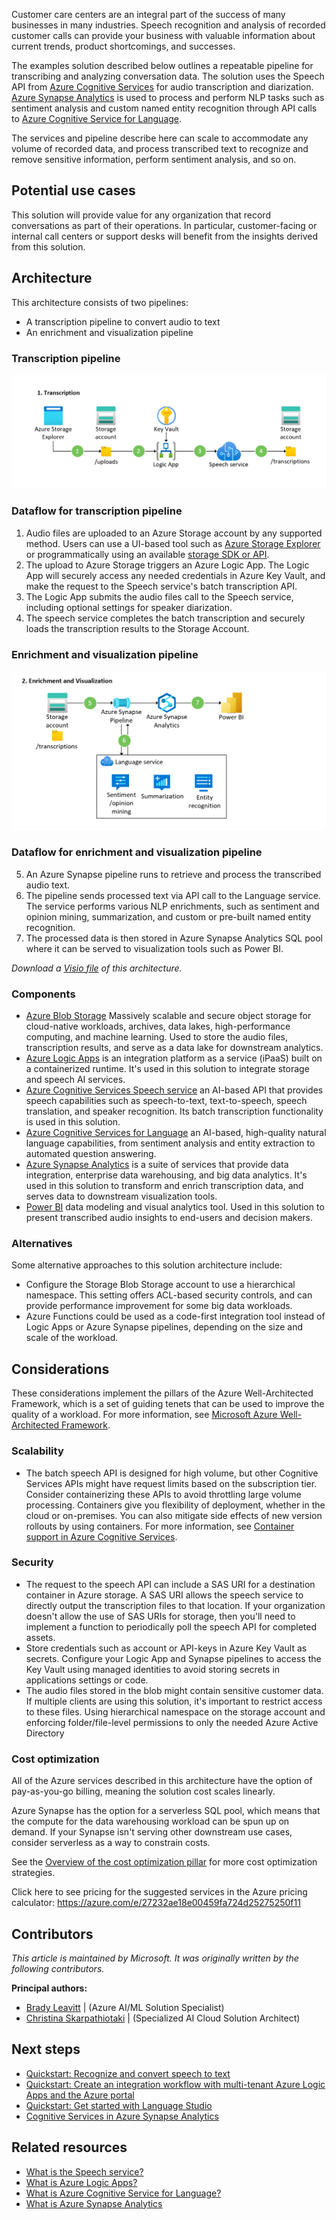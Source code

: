 Customer care centers are an integral part of the success of many businesses in many industries. Speech recognition and analysis of recorded customer calls can provide your business with valuable information about current trends, product shortcomings, and successes. 

The examples solution described below outlines a repeatable pipeline for transcribing and analyzing conversation data. The solution uses the Speech API from [Azure Cognitive Services](/azure/cognitive-services/speech-service/overview) for audio transcription and diarization. [Azure Synapse Analytics](/azure/synapse-analytics/) is used to process and perform NLP tasks such as sentiment analysis and custom named entity recognition through API calls to [Azure Cognitive Service for Language](/azure/cognitive-services/language-service/). 

The services and pipeline describe here can scale to accommodate any volume of recorded data, and process transcribed text to recognize and remove sensitive information, perform sentiment analysis, and so on.

## Potential use cases
This solution will provide value for any organization that record conversations as part of their operations. In particular, customer-facing or internal call centers or support desks will benefit from the insights derived from this solution. 

## Architecture
This architecture consists of two pipelines: 
* A transcription pipeline to convert audio to text
* An enrichment and visualization pipeline

### Transcription pipeline
![Architecture diagram: ingest and convert speech to text using Azure Cognitive Services](./media/speech-to-text-transcription-pipeline.png)

### Dataflow for transcription pipeline
1. Audio files are uploaded to an Azure Storage account by any supported method. Users can use a UI-based tool such as [Azure Storage Explorer](https://azure.microsoft.com/features/storage-explorer/) or programmatically using an available [storage SDK or API](/azure/storage/blobs/reference).
2. The upload to Azure Storage triggers an Azure Logic App. The Logic App will securely access any needed credentials in Azure Key Vault, and make the request to the Speech service's batch transcription API. 
3. The Logic App submits the audio files call to the Speech service, including optional settings for speaker diarization. 
4. The speech service completes the batch transcription and securely loads the transcription results to the Storage Account. 

### Enrichment and visualization pipeline
![Architecture diagram: transform and enrich transcribed conversations with NLP. Then serve up through visualization tools.](./media/speech-to-text-analytics-nlp-pipeline.png)

### Dataflow for enrichment and visualization pipeline
5. An Azure Synapse pipeline runs to retrieve and process the transcribed audio text. 
6. The pipeline sends processed text via API call to the Language service. The service performs various NLP enrichments, such as sentiment and opinion mining, summarization, and custom or pre-built named entity recognition. 
7. The processed data is then stored in Azure Synapse Analytics SQL pool where it can be served to visualization tools such as Power BI. 

*Download a [Visio file](https://arch-center.azureedge.net/[filename].vsdx) of this architecture.*


### Components
- [Azure Blob Storage](https://azure.microsoft.com/product-categories/storage/) Massively scalable and secure object storage for cloud-native workloads, archives, data lakes, high-performance computing, and machine learning. Used to store the audio files, transcription results, and serve as a data lake for downstream analytics. 
- [Azure Logic Apps](https://azure.microsoft.com/services/logic-apps/) is an integration platform as a service (iPaaS) built on a containerized runtime. It's used in this solution to integrate storage and speech AI services. 
- [Azure Cognitive Services Speech service](https://azure.microsoft.com/services/cognitive-services/speech-services) an AI-based API that provides speech capabilities such as speech-to-text, text-to-speech, speech translation, and speaker recognition. Its batch transcription functionality is used in this solution. 
- [Azure Cognitive Services for Language](https://azure.microsoft.com/services/cognitive-services/language-service/) an AI-based, high-quality natural language capabilities, from sentiment analysis and entity extraction to automated question answering.
- [Azure Synapse Analytics](https://azure.microsoft.com/services/synapse-analytics/) is a suite of services that provide data integration, enterprise data warehousing, and big data analytics. It's used in this solution to transform and enrich transcription data, and serves data to downstream visualization tools.
- [Power BI](https://powerbi.microsoft.com/) data modeling and visual analytics tool. Used in this solution to present transcribed audio insights to end-users and decision makers. 

### Alternatives
Some alternative approaches to this solution architecture include: 
* Configure the Storage Blob Storage account to use a hierarchical namespace. This setting offers ACL-based security controls, and can provide performance improvement for some big data workloads. 
* Azure Functions could be used as a code-first integration tool instead of Logic Apps or Azure Synapse pipelines, depending on the size and scale of the workload.

## Considerations
These considerations implement the pillars of the Azure Well-Architected Framework, which is a set of guiding tenets that can be used to improve the quality of a workload. For more information, see [Microsoft Azure Well-Architected Framework](/azure/architecture/framework).

### Scalability
- The batch speech API is designed for high volume, but other Cognitive Services APIs might have request limits based on the subscription tier. Consider containerizing these APIs to avoid throttling large volume processing. Containers give you flexibility of deployment, whether in the cloud or on-premises. You can also mitigate side effects of new version rollouts by using containers. For more information, see [Container support in Azure Cognitive Services](/azure/cognitive-services/cognitive-services-container-support).

### Security
- The request to the speech API can include a SAS URI for a destination container in Azure storage. A SAS URI allows the speech service to directly output the transcription files to that location. If your organization doesn't allow the use of SAS URIs for storage, then you'll need to implement a function to periodically poll the speech API for completed assets. 
- Store credentials such as account or API-keys in Azure Key Vault as secrets. Configure your Logic App and Synapse pipelines to access the Key Vault using managed identities to avoid storing secrets in applications settings or code. 
- The audio files stored in the blob might contain sensitive customer data. If multiple clients are using this solution, it's important to restrict access to these files. Using hierarchical namespace on the storage account and enforcing folder/file-level permissions to only the needed Azure Active Directory 

### Cost optimization
All of the Azure services described in this architecture have the option of pay-as-you-go billing, meaning the solution cost scales linearly. 

Azure Synapse has the option for a serverless SQL pool, which means that the compute for the data warehousing workload can be spun up on demand. If your Synapse isn't serving other downstream use cases, consider serverless as a way to constrain costs. 

See the [Overview of the cost optimization pillar](/azure/architecture/framework/cost/overview) for more cost optimization strategies.

Click here to see pricing for the suggested services in the Azure pricing calculator: https://azure.com/e/27232ae18e00459fa724d25275250f11


## Contributors
*This article is maintained by Microsoft. It was originally written by the following contributors.*

**Principal authors:** 
 * [Brady Leavitt](https://www.linkedin.com/in/bradyleavitt/) | (Azure AI/ML Solution Specialist)
 * [Christina Skarpathiotaki](https://www.linkedin.com/in/christinaskarpathiotaki/) | (Specialized AI Cloud Solution Architect)

## Next steps
* [Quickstart: Recognize and convert speech to text](/azure/cognitive-services/speech-service/get-started-speech-to-text?tabs=windowsinstall%2Cterminal&pivots=programming-language-python)
* [Quickstart: Create an integration workflow with multi-tenant Azure Logic Apps and the Azure portal](/azure/logic-apps/quickstart-create-first-logic-app-workflow)
* [Quickstart: Get started with Language Studio](/azure/cognitive-services/language-service/language-studio)
* [Cognitive Services in Azure Synapse Analytics](/azure/synapse-analytics/machine-learning/overview-cognitive-services)

## Related resources
- [What is the Speech service?](/azure/cognitive-services/speech-service/overview)
- [What is Azure Logic Apps?](/azure/logic-apps/logic-apps-overview)
- [What is Azure Cognitive Service for Language?](/azure/cognitive-services/language-service/overview)
- [What is Azure Synapse Analytics](/azure/synapse-analytics/overview-what-is)